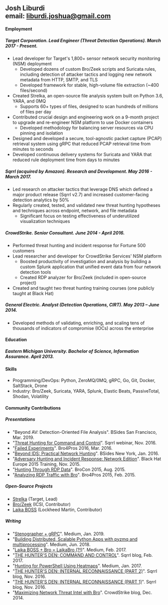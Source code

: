 ## Josh Liburdi <br>email: liburdi.joshua@gmail.com
#### Employment
##### Target Corporation. Lead Engineer (Threat Detection Operations). March 2017 - Present.</span>
- Lead developer for Target's 1,800+ sensor network security monitoring (NSM) deployment
  - Developed dozens of custom Bro/Zeek scripts and Suricata rules, including detection of attacker tactics and logging new network metadata from HTTP, SMTP, and TLS
  - Developed framework for stable, high-volume file extraction (~400 files/second)
- Created Strelka, an open-source file analysis system built on Python 3.6, YARA, and 0MQ
  - Supports 60+ types of files, designed to scan hundreds of millions of files per day
- Contributed crucial design and engineering work on a 9-month project to upgrade and re-engineer NSM platform to use Docker containers
  - Developed methodology for balancing server resources via CPU pinning and isolation
- Designed and developed a secure, tool-agnostic packet capture (PCAP) retrieval system using gRPC that reduced PCAP retrieval time from minutes to seconds
- Developed continuous delivery systems for Suricata and YARA that reduced rule deployment time from days to minutes
##### Sqrrl (acquired by Amazon). Research and Development. May 2016 - March 2017.
- Led research on attacker tactics that leverage DNS which defined a major product release (Sqrrl v2.7) and increased customer-facing detection analytics by 50%
- Regularly created, tested, and validated new threat hunting hypotheses and techniques across endpoint, network, and file metadata
  - Significant focus on testing effectiveness of underutilized visualization techniques
##### CrowdStrike. Senior Consultant. June 2014 - April 2016.
- Performed threat hunting and incident response for Fortune 500 customers
- Lead researcher and developer for CrowdStrike Services' NSM platform
  - Boosted productivity of investigation and analysis by building a custom Splunk application that unified event data from four network detection tools
  - Created RDP analyzer for Bro/Zeek (included in open-source project)
- Created and taught two threat hunting training courses (one publicly taught at Black Hat)

##### General Electric. Analyst (Detection Operations, CIRT). May 2013 – June 2014.
- Developed methods of validating, enriching, and scaling tens of thousands of indicators of compromise (IOCs) across the enterprise

#### Education
##### Eastern Michigan University. Bachelor of Science, Information Assurance. April 2013.

#### Skills
- Programming/DevOps: Python, ZeroMQ/0MQ, gRPC, Go, Git, Docker, SaltStack, Drone
- Industry: Bro/Zeek, Suricata, YARA, Splunk, Elastic Beats, PassiveTotal, Shodan, Volatility

#### Community Contributions
##### Presentations
- "Beyond AV: Detection-Oriented File Analysis". BSides San Francisco, Mar. 2019.
- "[Threat Hunting for Command and Control](https://www.slideshare.net/sqrrl/threat-hunting-for-command-and-control-activity)". Sqrrl webinar, Nov. 2016.
- "[Failed Experiments](https://www.bro.org/community/bro4pros2016.html)". Bro4Pros 2016, Mar. 2016.
- "[Beyond IDS: Practical Network Hunting](https://speakerdeck.com/jshlbrd/beyond-ids-practical-network-hunting)". BSides New York, Jan. 2016.
- "[Adversary Hunting and Incident Response: Network Edition](https://www.blackhat.com/eu-15/training/adversary-hunting-and-incident-response-network-edition.html)". Black Hat Europe 2015 Training, Nov. 2015.
- "[Hunting Through RDP Data](https://speakerdeck.com/jshlbrd/hunting-through-rdp-data)". BroCon 2015, Aug. 2015.
- "[Analyzing RDP Traffic with Bro](https://speakerdeck.com/jshlbrd/analyzing-rdp-traffic-with-bro)". Bro4Pros 2015, Feb. 2015.
##### Open-Source Projects
- [Strelka](https://github.com/target/strelka) (Target, Lead)
- [Bro/Zeek](https://github.com/zeek/zeek) (ICSI, Contributor)
- [Laika BOSS](https://github.com/lmco/laikaboss) (Lockheed Martin, Contributor)
##### Writing
- "[Stenographer + gRPC](https://medium.com/@jshlbrd/stenographer-grpc-bfc20366d801)". Medium, Jan. 2019.
- "[Building Distributed, Scalable Python Apps with pyzmq and multiprocessing](https://medium.com/@jshlbrd/building-distributed-scalable-python-apps-with-pyzmq-and-multiprocessing-ae832f75d1f0)". Medium, Jun. 2018.
- "[Laika BOSS + Bro = LaikaBro (?!)](https://medium.com/@jshlbrd/laika-boss-bro-laikabro-d324d99fddae)". Medium, Feb. 2017.
- "[THE HUNTER'S DEN: COMMAND AND CONTROL](https://sqrrl.com/the-hunters-den-command-and-control/)". Sqrrl blog, Feb. 2017.
- "[Hunting for PowerShell Using Heatmaps](https://medium.com/@jshlbrd/hunting-for-powershell-using-heatmaps-69b70151fa5d)". Medium, Jan. 2017.
- "[THE HUNTER'S DEN: INTERNAL RECONNAISSANCE (PART 2)](https://sqrrl.com/the-hunters-den-internal-reconnaissance-part-2/)". Sqrrl blog, Nov. 2016.
- "[THE HUNTER'S DEN: INTERNAL RECONNAISSANCE (PART 1)](https://sqrrl.com/the-hunters-den-internal-reconnaissance-part-1/)". Sqrrl blog, Nov. 2016.
- "[Maximizing Network Threat Intel with Bro](https://www.crowdstrike.com/blog/maximizing-network-threat-intel-bro/)". CrowdStrike blog, Dec. 2014.
